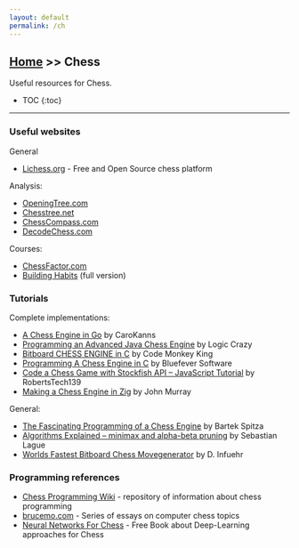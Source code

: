 ```yaml
---
layout: default
permalink: /ch
---
```


## [Home](/) >> Chess

Useful resources for Chess.

* TOC
{:toc}

* * *

### Useful websites

General
* [Lichess.org](https://lichess.org) - Free and Open Source chess platform

Analysis:
* [OpeningTree.com](https://www.openingtree.com)
* [Chesstree.net](https://www.chesstree.net)
* [ChessCompass.com](https://www.chesscompass.com)
* [DecodeChess.com](https://decodechess.com/)

Courses:
* [ChessFactor.com](https://chessfactor.com)
* [Building Habits](https://www.youtube.com/playlist?list=PL8N8j2e7RpPnpqbISqi1SJ9_wrnNU3rEm) (full version)

### Tutorials

Complete implementations:
* [A Chess Engine in Go](https://www.youtube.com/playlist?list=PLftcy-r3mehgu4gikLTFoI1CXh2bHm3rf) by CaroKanns
* [Programming an Advanced Java Chess Engine](https://www.youtube.com/playlist?list=PLQV5mozTHmacMeRzJCW_8K3qw2miYqd0c) by Logic Crazy
* [Bitboard CHESS ENGINE in C](https://www.youtube.com/playlist?list=PLmN0neTso3Jxh8ZIylk74JpwfiWNI76Cs) by Code Monkey King
* [Programming A Chess Engine in C](https://www.youtube.com/watch?v=bGAfaepBco4&list=PLZ1QII7yudbc-Ky058TEaOstZHVbT-2hg) by Bluefever Software
* [Code a Chess Game with Stockfish API – JavaScript Tutorial](https://www.youtube.com/watch?v=fJIsqZmQVZQ) by RobertsTech139
* [Making a Chess Engine in Zig](https://johns.codes/blog/making-a-chess-engine-in-zig) by John Murray

General:
* [The Fascinating Programming of a Chess Engine](https://www.youtube.com/watch?v=w4FFX_otR-4) by Bartek Spitza
* [Algorithms Explained – minimax and alpha-beta pruning](https://www.youtube.com/watch?v=l-hh51ncgDI) by Sebastian Lague
* [Worlds Fastest Bitboard Chess Movegenerator](https://www.codeproject.com/Articles/5313417/Worlds-fastest-Bitboard-Chess-Movegenerator) by D. Infuehr

### Programming references

* [Chess Programming Wiki](https://www.chessprogramming.org/) - repository of information about chess programming
* [brucemo.com](https://web.archive.org/web/20040604071434/http://www.brucemo.com/compchess/programming/index.htm) - Series of essays on computer chess topics
* [Neural Networks For Chess](https://github.com/asdfjkl/neural_network_chess) - Free Book about Deep-Learning approaches for Chess
